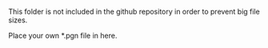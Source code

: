 This folder is not included in the github repository in order to prevent big file sizes.

Place your own *.pgn file in here.